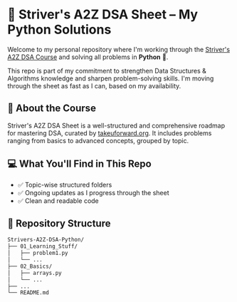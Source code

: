 # 🚀 Striver's A2Z DSA Sheet – My Python Solutions

Welcome to my personal repository where I'm working through the [Striver's A2Z DSA Course](https://takeuforward.org/strivers-a2z-dsa-course/strivers-a2z-dsa-course-sheet-2/) and solving all problems in **Python** 🐍.

This repo is part of my commitment to strengthen Data Structures & Algorithms knowledge and sharpen problem-solving skills. I'm moving through the sheet as fast as I can, based on my availability.

## 📌 About the Course

Striver's A2Z DSA Sheet is a well-structured and comprehensive roadmap for mastering DSA, curated by [takeuforward.org](https://takeuforward.org). It includes problems ranging from basics to advanced concepts, grouped by topic.

## 💻 What You'll Find in This Repo

- ✅ Topic-wise structured folders
- ✅ Ongoing updates as I progress through the sheet
- ✅ Clean and readable code

## 📂 Repository Structure

```bash
Strivers-A2Z-DSA-Python/
├── 01_Learning_Stuff/
│   ├── problem1.py
│   └── ...
├── 02_Basics/
│   ├── arrays.py
│   └── ...
├── ...
└── README.md
